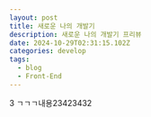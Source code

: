 ```yaml
---
layout: post
title: 새로운 나의 개발기
description: 새로운 나의 개발기 프리뷰
date: 2024-10-29T02:31:15.102Z
categories: develop
tags:
  - blog
  - Front-End
---
```

3 ㄱㄱㄱ내용﻿23423432